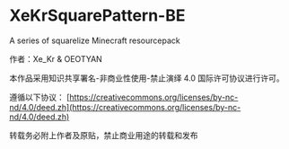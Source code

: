 # XeKrSquarePattern-BE

A series of squarelize Minecraft resourcepack

作者：Xe_Kr & OEOTYAN

本作品采用知识共享署名-非商业性使用-禁止演绎 4.0 国际许可协议进行许可。

遵循以下协议： [https://creativecommons.org/licenses/by-nc-nd/4.0/deed.zh](https://creativecommons.org/licenses/by-nc-nd/4.0/deed.zh)

转载务必附上作者及原贴，禁止商业用途的转载和发布
